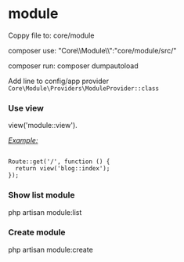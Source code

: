 # module
<p>Coppy file to: core/module</p>
<p>composer use: "Core\\Module\\":"core/module/src/"<p>
<p>composer run: composer dumpautoload</p>
<p>Add line to config/app provider
  <code>Core\Module\Providers\ModuleProvider::class</code>
</p>
<h3>Use view</h3>
<p>view('module::view').</p>
<p><i><u>Example:</u></i><p><p>
<code>
Route::get('/', function () {
  return view('blog::index');
});
</code>
</p>
<h3>Show list module</h3>
<p>php artisan module:list</p>
<h3>Create module</h3>
<p>php artisan module:create <module-name></p>
